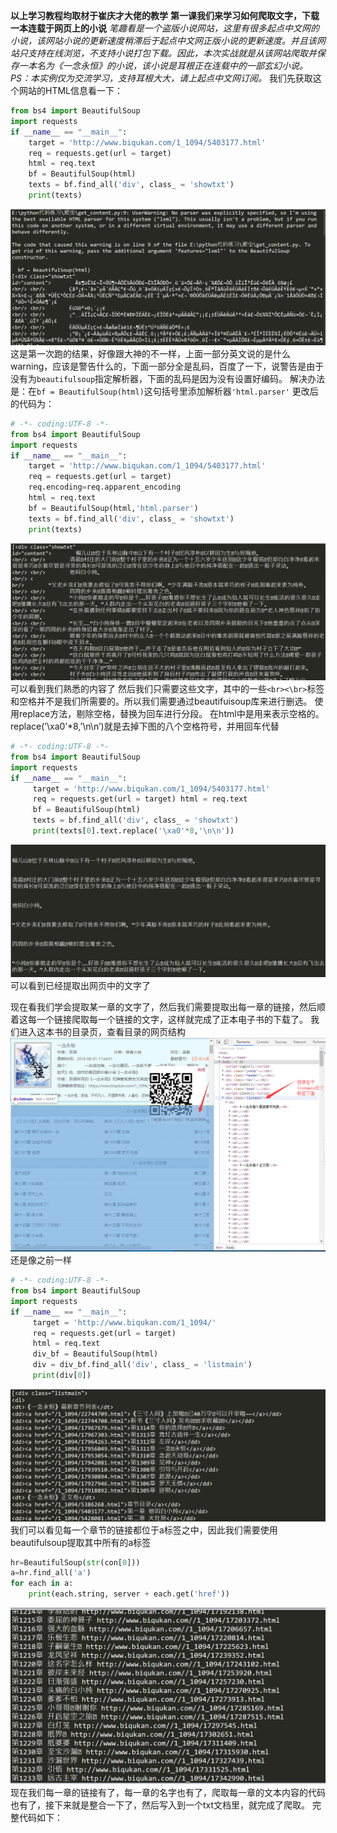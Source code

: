 **以上学习教程均取材于崔庆才大佬的教学**
**第一课我们来学习如何爬取文字，下载一本连载于网页上的小说**
_笔趣看是一个盗版小说网站，这里有很多起点中文网的小说，该网站小说的更新速度稍滞后于起点中文网正版小说的更新速度。并且该网站只支持在线浏览，不支持小说打包下载。因此，本次实战就是从该网站爬取并保存一本名为《一念永恒》的小说，该小说是耳根正在连载中的一部玄幻小说。PS：本实例仅为交流学习，支持耳根大大，请上起点中文网订阅。_
我们先获取这个网站的HTML信息看一下：
```python
from bs4 import BeautifulSoup
import requests
if __name__ == "__main__":
	target = 'http://www.biqukan.com/1_1094/5403177.html'
	req = requests.get(url = target)
    html = req.text
	bf = BeautifulSoup(html)
	texts = bf.find_all('div', class_ = 'showtxt') 
	print(texts)
```
![image](https://github.com/Gaoshiguo/Python_Spider/blob/master/image/5.png)
这是第一次跑的结果，好像跟大神的不一样，上面一部分英文说的是什么warning，应该是警告什么的，下面一部分全是乱码，百度了一下，说警告是由于没有为`beautifulsoup`指定解析器，下面的乱码是因为没有设置好编码。
解决办法是：在`bf = BeautifulSoup(html)`这句括号里添加解析器`'html.parser'`
更改后的代码为：
```python
# -*- coding:UTF-8 -*-
from bs4 import BeautifulSoup
import requests
if __name__ == "__main__":
	target = 'http://www.biqukan.com/1_1094/5403177.html'
	req = requests.get(url = target)
	req.encoding=req.apparent_encoding
	html = req.text
	bf = BeautifulSoup(html,'html.parser')
	texts = bf.find_all('div', class_ = 'showtxt') 
	print(texts)
```
![image](https://github.com/Gaoshiguo/Python_Spider/blob/master/image/6.png)
可以看到我们熟悉的内容了
然后我们只需要这些文字，其中的一些`<br><\br>`标签和空格并不是我们所需要的。所以我们需要通过beautifuisoup库来进行删选。
使用replace方法，剔除空格，替换为回车进行分段。 在html中是用来表示空格的。replace(’\xa0’*8,’\n\n’)就是去掉下图的八个空格符号，并用回车代替
```python
# -*- coding:UTF-8 -*-
from bs4 import BeautifulSoup
import requests
if __name__ == "__main__":
     target = 'http://www.biqukan.com/1_1094/5403177.html'
     req = requests.get(url = target) html = req.text
     bf = BeautifulSoup(html)
     texts = bf.find_all('div', class_ = 'showtxt')
     print(texts[0].text.replace('\xa0'*8,'\n\n'))
```

![image](https://github.com/Gaoshiguo/Python_Spider/blob/master/image/7.png)
可以看到已经提取出网页中的文字了

现在看我们学会提取某一章的文字了，然后我们需要提取出每一章的链接，然后顺着这每一个链接爬取每一个链接的文字，这样就完成了正本电子书的下载了。
我们进入这本书的目录页，查看目录的网页结构
![image](https://github.com/Gaoshiguo/Python_Spider/blob/master/image/8.png)
还是像之前一样
```python
# -*- coding:UTF-8 -*-
from bs4 import BeautifulSoup
import requests
if __name__ == "__main__":
     target = 'http://www.biqukan.com/1_1094/'
     req = requests.get(url = target)
     html = req.text
     div_bf = BeautifulSoup(html)
     div = div_bf.find_all('div', class_ = 'listmain')
     print(div[0])
```
![image](https://github.com/Gaoshiguo/Python_Spider/blob/master/image/9.png)
我们可以看见每一个章节的链接都位于a标签之中，因此我们需要使用beautifulsoup提取其中所有的a标签
```python
hr=BeautifulSoup(str(con[0]))
a=hr.find_all('a')
for each in a:
	print(each.string, server + each.get('href'))
```
![image](https://github.com/Gaoshiguo/Python_Spider/blob/master/image/10.png)
现在我们每一章的链接有了，每一章的名字也有了，爬取每一章的文本内容的代码也有了，接下来就是整合一下了，然后写入到一个txt文档里，就完成了爬取。
完整代码如下：
